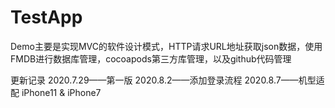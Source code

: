 # TestApp

Demo主要是实现MVC的软件设计模式，HTTP请求URL地址获取json数据，使用FMDB进行数据库管理，cocoapods第三方库管理，以及github代码管理

更新记录
2020.7.29——第一版
2020.8.2——添加登录流程
2020.8.7——机型适配 iPhone11 & iPhone7
